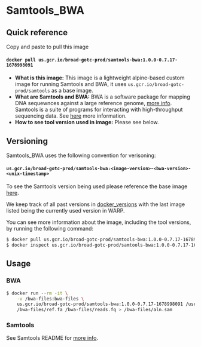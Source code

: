 # Samtools_BWA

## Quick reference

Copy and paste to pull this image

#### `docker pull us.gcr.io/broad-gotc-prod/samtools-bwa:1.0.0-0.7.17-1678998091`


- __What is this image:__ This image is a lightweight alpine-based custom image for running Samtools and BWA, it uses `us.gcr.io/broad-gotc-prod/samtools` as a base image.
- __What are Samtools and BWA:__ BWA is a software package for mapping DNA sequewnces against a large reference genome, [more info](https://github.com/lh3/bwa). Samtools is a suite of programs for interacting with high-throughput sequencing data. See [here](https://github.com/samtools/samtools) more information. 
- __How to see tool version used in image:__ Please see below.

## Versioning

Samtools_BWA uses the following convention for verisoning:

#### `us.gcr.io/broad-gotc-prod/samtools-bwa:<image-version>-<bwa-version>-<unix-timestamp>` 

To see the Samtools version being used please reference the base image [here](..samtools/README.md).

We keep track of all past versions in [docker_versions](docker_versions.tsv) with the last image listed being the currently used version in WARP.

You can see more information about the image, including the tool versions, by running the following command:

```bash
$ docker pull us.gcr.io/broad-gotc-prod/samtools-bwa:1.0.0-0.7.17-1678998091
$ docker inspect us.gcr.io/broad-gotc-prod/samtools-bwa:1.0.0-0.7.17-1678998091
```

## Usage

### BWA 

```bash
$ docker run --rm -it \
    -v /bwa-files:bwa-files \
    us.gcr.io/broad-gotc-prod/samtools-bwa:1.0.0-0.7.17-1678998091 /usr/gitc/bwa mem \
    /bwa-files/ref.fa /bwa-files/reads.fq > /bwa-files/aln.sam
```

### Samtools

See Samtools README for [more info](../samtools/README.md).

